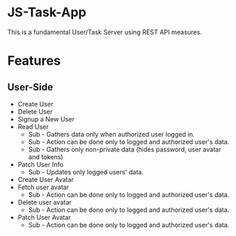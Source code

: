 # JS-Task-App

This is a fundamental User/Task Server using REST API measures.

# Features

## User-Side

- Create User
- Delete User
- Signup a New User
- Read User 
   * Sub -  Gathers data only when authorized user logged in.
   * Sub -  Action can be done only to logged and authorized user's data.
   * Sub -  Gathers only non-private data (hides password, user avatar and tokens)
- Patch User Info 
   * Sub -  Updates only logged users' data.
- Create User Avatar
- Fetch user avatar
   * Sub -  Action can be done only to logged and authorized user's data.
- Delete user avatar
   * Sub -  Action can be done only to logged and authorized user's data.
- Patch User Avatar
   * Sub -  Action can be done only to logged and authorized user's data.
